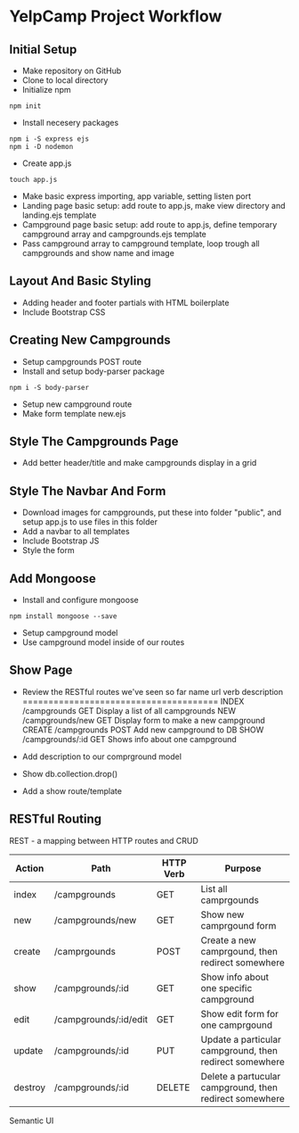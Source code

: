 # YelpCamp Project Workflow

## Initial Setup

* Make repository on GitHub
* Clone to local directory
* Initialize npm

``` npm
npm init
```

* Install necesery packages

``` npm
npm i -S express ejs
npm i -D nodemon
```

* Create app.js

``` terminal
touch app.js
```

* Make basic express importing, app variable, setting listen port
* Landing page basic setup: add route to app.js, make view directory and landing.ejs template
* Campground page basic setup: add route to app.js, define temporary campground array and campgrounds.ejs template
* Pass campground array to campground template, loop trough all campgrounds and show name and image

## Layout And Basic Styling

* Adding header and footer partials with HTML boilerplate
* Include Bootstrap CSS

## Creating New Campgrounds

* Setup campgrounds POST route
* Install and setup body-parser package

``` npm
npm i -S body-parser
```

* Setup new campground route
* Make form template new.ejs

## Style The Campgrounds Page

* Add better header/title and make campgrounds display in a grid

## Style The Navbar And Form

* Download images for campgrounds, put these into folder "public", and setup app.js to use files in this folder
* Add a navbar to all templates
* Include Bootstrap JS
* Style the form

## Add Mongoose

* Install and configure mongoose

``` npm
npm install mongoose --save
```

* Setup campground model
* Use campground model inside of our routes

## Show Page

* Review the RESTful routes we've seen so far
name    url               verb  description
======================================
INDEX   /campgrounds      GET   Display a list of all campgrounds
NEW     /campgrounds/new  GET   Display form to make a new campground
CREATE  /campgrounds      POST  Add new campground to DB
SHOW    /campgrounds/:id  GET   Shows info about one campground

* Add description to our comprground model
* Show db.collection.drop()
* Add a show route/template

## RESTful Routing

REST - a mapping between HTTP routes and CRUD

| Action  | Path                  | HTTP Verb | Purpose                                                 |
|---------|-----------------------|-----------|---------------------------------------------------------|
| index   | /campgrounds          | GET       | List all camprgounds                                    |
| new     | /campgrounds/new      | GET       | Show new camprgound form                                |
| create  | /camprgounds          | POST      | Create a new camprgound, then redirect somewhere        |
| show    | /campgrounds/:id      | GET       | Show info about one specific campground                 |
| edit    | /campgrounds/:id/edit | GET       | Show edit form for one camprgound                       |
| update  | /campgrounds/:id      | PUT       | Update a particular campground, then redirect somewhere |
| destroy | /campgrounds/:id      | DELETE    | Delete a partucular campground, then redirect somewhere |

Semantic UI